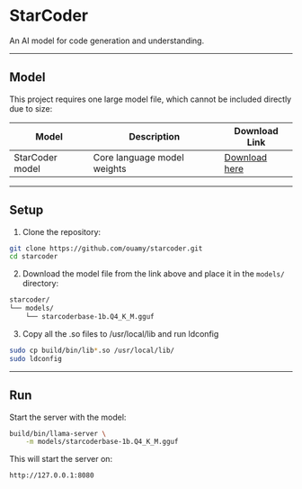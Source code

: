 # StarCoder

An AI model for code generation and understanding.

---

## Model

This project requires one large model file, which cannot be included directly due to size:

| Model              | Description          | Download Link                                                                                      |
|--------------------|----------------------|--------------------------------------------------------------------------------------------------|
| StarCoder model  | Core language model weights | [Download here](https://drive.google.com/file/d/11EO-25ZD39UwR8F8UnyTKQBYRPUjpGz5/view?usp=drive_link) |

---

## Setup

1. Clone the repository:

```bash
git clone https://github.com/ouamy/starcoder.git
cd starcoder
```

2. Download the model file from the link above and place it in the `models/` directory:

```bash
starcoder/
└── models/
    └── starcoderbase-1b.Q4_K_M.gguf
```

3. Copy all the .so files to /usr/local/lib and run ldconfig

```bash
sudo cp build/bin/lib*.so /usr/local/lib/
sudo ldconfig
```

---

## Run

Start the server with the model:
```bash
build/bin/llama-server \
    -m models/starcoderbase-1b.Q4_K_M.gguf
```

This will start the server on:
```bash
http://127.0.0.1:8080
```
